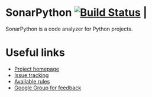 # SonarPython [![Build Status](https://travis-ci.org/SonarSource/sonar-python.svg?branch=master)](https://travis-ci.org/SonarSource/sonar-python) |

SonarPython is a code analyzer for Python projects. 

# Useful links

* [Project homepage](https://www.sonarsource.com/why-us/products/languages/python.html)
* [Issue tracking](http://jira.sonarsource.com/browse/SONARPY)
* [Available rules](https://sonarqube.com/coding_rules#languages=py)
* [Google Group for feedback](https://groups.google.com/forum/#!forum/sonarqube)
